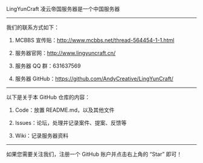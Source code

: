 LingYunCraft 凌云帝国服务器是一个中国服务器

---

我们的联系方式如下：

1. MCBBS 宣传贴：http://www.mcbbs.net/thread-564454-1-1.html

2. 服务器官网：http://www.lingyuncraft.cn/

3. 服务器 QQ 群：631637569

4. 服务器 GitHub：https://github.com/AndyCreative/LingYunCraft/

---

以下是关于本 GitHub 仓库的内容：

1. Code：放置 README.md，以及其他文件

2. Issues：论坛，处理并记录案件、提案、反馈等

3. Wiki：记录服务器资料

---

如果您需要关注我们，注册一个 GitHub 账户并点击右上角的 “Star” 即可！
